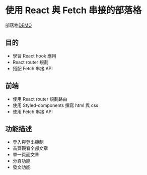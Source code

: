 # 使用 React 與 Fetch 串接的部落格

 部落格[DEMO](https://bryan9411.github.io/react-blog/#/)

## 目的

* 學習 React hook 應用
* React router 規劃
* 搭配 Fetch 串接 API

## 前端

* 使用 React router 規劃路由
* 使用 Styled-components 撰寫 html 與 css
* 使用 Fetch 串接 API
## 功能描述

* 登入與登出機制
* 首頁觀看全部文章
* 單一頁面文章
* 分頁功能
* 發文功能

